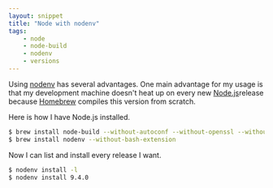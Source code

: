 ```yaml
---
layout: snippet
title: "Node with nodenv"
tags:
    - node
    - node-build
    - nodenv
    - versions
---
```


Using [nodenv](https://github.com/nodenv/nodenv) has several advantages. One main advantage for my usage is that my development machine doesn't heat up on every new [Node.js](https://nodejs.org/en/)release because [Homebrew](https://brew.sh) compiles this version from scratch.

Here is how I have Node.js installed.

```bash
$ brew install node-build --without-autoconf --without-openssl --without-pkg-config
$ brew install nodenv --without-bash-extension
```

Now I can list and install every release I want.

```bash
$ nodenv install -l
$ nodenv install 9.4.0
```
